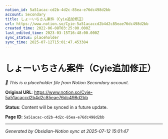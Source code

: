 ```yaml
---
notion_id: 5a51acac-cd2b-4d2c-85ea-e76dc498d2bb
account: Secondary
title: しょーいちさん案件（Cyie追加修正）
url: https://www.notion.so/Cyie-5a51acaccd2b4d2c85eae76dc498d2bb
created_time: 2022-06-08T03:25:00.000Z
last_edited_time: 2023-03-15T16:48:00.000Z
sync_status: placeholder
sync_time: 2025-07-12T15:01:47.453384
---
```


# しょーいちさん案件（Cyie追加修正）

*🔄 This is a placeholder file from Notion Secondary account.*

**Original URL**: https://www.notion.so/Cyie-5a51acaccd2b4d2c85eae76dc498d2bb

**Status**: Content will be synced in a future update.

**Page ID**: `5a51acac-cd2b-4d2c-85ea-e76dc498d2bb`

---

*Generated by Obsidian-Notion sync at 2025-07-12 15:01:47*
